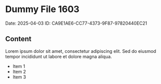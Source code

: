 # Dummy File 1603

Date: 2025-04-03
ID: CA9E1AE6-CC77-4373-9F87-97820440EC21

## Content

Lorem ipsum dolor sit amet, consectetur adipiscing elit.
Sed do eiusmod tempor incididunt ut labore et dolore magna aliqua.

* Item 1
* Item 2
* Item 3

